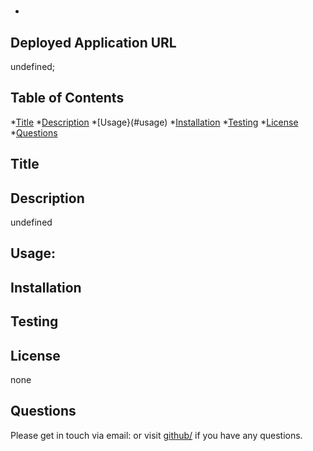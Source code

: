 # 
  

  
   * 
  
  
  ## Deployed Application URL
  undefined;

  ## Table of Contents
  *[Title](#title)
  *[Description](#description)
  *[Usage}(#usage)
  *[Installation](#installation)
  *[Testing](#testing)
  *[License](#license)
  *[Questions](#questions)
  
  ## Title
  
  ## Description
  undefined
  ## Usage:
  
  ## Installation
  
  ## Testing
  
  ## License
  none
  ## Questions
  Please get in touch via email:  or visit [github/](https://github.com/) if you have any questions.
  